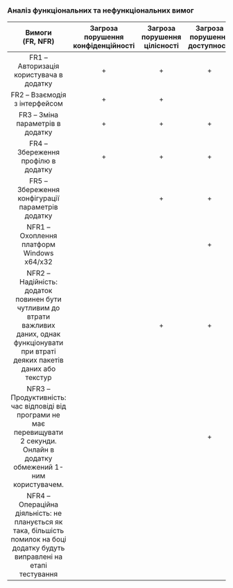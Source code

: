 ### Аналіз функціональних та нефункціональних вимог

|                                                            Вимоги <br/>(FR, NFR)                                                             | Загроза <br/>порушення <br/>конфіденційності | Загроза <br/>порушення <br/>цілісності  | Загроза <br/>порушення <br/>доступності |
|:--------------------------------------------------------------------------------------------------------------------------------------------:|:--------------------------------------------:|:---------------------------------------:|:---------------------------------------:|
|                                                   FR1 – Авторизація користувача в додатку                                                    |                     +                       |                     +                     |                     +                     |
|                                                        FR2 – Взаємодія з інтерфейсом                                                         |                  +                        |                     +                     |                                           |
|                                                       FR3 – Зміна параметрів в додатку                                                       |             +                             |                     +                     |                     +                     |
|                                                      FR4 – Збереження профілю в додатку                                                      |                     +                       |                     +                     |                     +                     |
|                                               FR5 – Збереження конфігурації параметрів додатку                                               |                                             |                     +                     |                     +                     |
|                                                  NFR1 – Охоплення платформ Windows x64/x32                                                   |                                             |                                             |                   +                       |
|  NFR2 – Надійність: додаток повинен бути чутливим до втрати важливих даних, однак функціонувати при втраті деяких пакетів даних або текстур  |                                             |                    +                         |                     +                     |
|       NFR3 – Продуктивність: час відповіді від програми не має перевищувати 2 секунди. Онлайн в додатку обмежений 1-ним користувачем.        |                                             |                                             |                     +                     |
|                                                       NFR4 – Операційна діяльність: не планується як така, більшість помилок на боці додатку будуть виправлені на етапі тестування                                                       |                                             |                                             |                                           |
